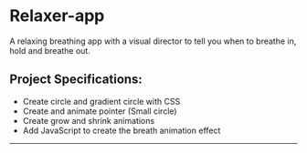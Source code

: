 # Relaxer-app
A relaxing breathing app with a visual director to tell you when to breathe in, hold and breathe out.

## Project Specifications:

* Create circle and gradient circle with CSS
* Create and animate pointer (Small circle)
* Create grow and shrink animations
* Add JavaScript to create the breath animation effect
---
